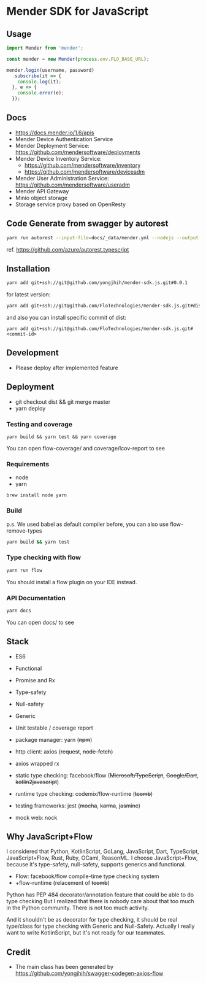 # Mender SDK for JavaScript

## Usage


```js
import Mender from 'mender';

const mender = new Mender(process.env.FLO_BASE_URL);

mender.login(username, password)
  .subscribe(it => {
    console.log(it);
  }, e => {
    console.error(e);
  });
```

## Docs

* https://docs.mender.io/1.6/apis
* Mender Device Authentication Service
* Mender Deployment Service: https://github.com/mendersoftware/deployments
* Mender Device Inventory Service:
  - https://github.com/mendersoftware/inventory
  - https://github.com/mendersoftware/deviceadm
* Mender User Administration Service: https://github.com/mendersoftware/useradm
* Mender API Gateway
* Minio object storage
* Storage service proxy based on OpenResty

## Code Generate from swagger by autorest


```sh
yarn run autorest --input-file=docs/_data/mender.yml --nodejs --output-folder=autorest
```

ref. https://github.com/azure/autorest.typescript

## Installation

```sh
yarn add git+ssh://git@github.com/yongjhih/mender-sdk.js.git#0.0.1
```

for latest version:

```sh
yarn add git+ssh://git@github.com/FloTechnologies/mender-sdk.js.git#dist
```

and also you can install specific commit of dist:

```
yarn add git+ssh://git@github.com/FloTechnologies/mender-sdk.js.git#<commit-id>
```


## Development

* Please deploy after implemented feature

## Deployment

* git checkout dist && git merge master
* yarn deploy

### Testing and coverage

```
yarn build && yarn test && yarn coverage
```

You can open flow-coverage/ and coverage/lcov-report to see

### Requirements

* node
* yarn

```
brew install node yarn
```

### Build

p.s. We used babel as default compiler before, you can also use flow-remove-types

```sh
yarn build && yarn test
```

### Type checking with flow

```sh
yarn run flow
```

You should install a flow plugin on your IDE instead.

### API Documentation

```sh
yarn docs
```

You can open docs/ to see

## Stack

* ES6
* Functional
* Promise and Rx

* Type-safety
* Null-safety
* Generic
* Unit testable / coverage report

* package manager: yarn (~~npm~~)
* http client: axios (~~request~~, ~~node-fetch~~)
* axios wrapped rx
* static type checking: facebook/flow (~~Microsoft/TypeScript~~, ~~Google/Dart~~, ~~kotlin2javascript~~)
* runtime type checking: codemix/flow-runtime (~~tcomb~~)
* testing frameworks: jest (~~mocha~~, ~~karma~~, ~~jasmine~~)
* mock web: nock

## Why JavaScript+Flow

I considered that Python, KotlinScript, GoLang, JavaScript, Dart, TypeScript, JavaScript+Flow, Rust, Ruby, OCaml, ReasonML.
I choose JavaScript+Flow, because it's type-safety, null-safety, supports generics and functional.

* Flow: facebook/flow compile-time type checking system
* +flow-runtime (relacement of ~~tcomb~~)

Python has PEP 484 decorator/annotation feature that could be able to do type checking
But I realized that there is nobody care about that too much in the Python community.
There is not too much activity.

And it shouldn't be as decorator for type checking, it should be real type/class for type checking with Generic and Null-Safety.
Actually I really want to write KotlinScript, but it's not ready for our teammates.

## Credit

* The main class has been generated by https://github.com/yongjhih/swagger-codegen-axios-flow
